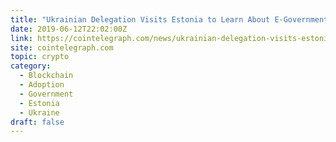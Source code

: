 ```yaml
---
title: "Ukrainian Delegation Visits Estonia to Learn About E-Government"
date: 2019-06-12T22:02:00Z
link: https://cointelegraph.com/news/ukrainian-delegation-visits-estonia-to-learn-about-e-government?utm_medium=RSS&utm_source=hune
site: cointelegraph.com
topic: crypto
category:
  - Blockchain
  - Adoption
  - Government
  - Estonia
  - Ukraine
draft: false
---
```

